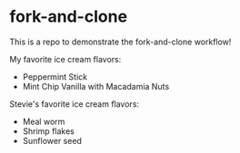 # fork-and-clone

This is a repo to demonstrate the fork-and-clone workflow!


My favorite ice cream flavors:

- Peppermint Stick
- Mint Chip
  Vanilla with Macadamia Nuts

Stevie's favorite ice cream flavors:

- Meal worm
- Shrimp flakes
- Sunflower seed

